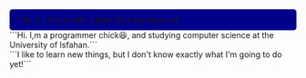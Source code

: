 <div style="background-color: darkblue; padding: 10px; border-radius: 5px;">
This is a block with a light blue background.
</div>
```Hi. I,m a programmer chick😆, and studying computer science at the University of Isfahan.```<br>
```I like to learn new things, but I don't know exactly what I'm going to do yet!```

